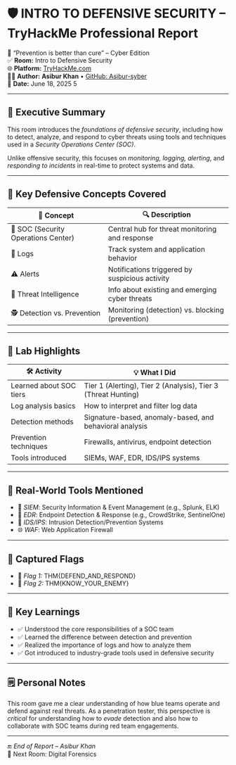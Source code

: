 # 🛡️ INTRO TO DEFENSIVE SECURITY – TryHackMe Professional Report

🧠 “Prevention is better than cure” – Cyber Edition  
✅ **Room:** Intro to Defensive Security  
🌐 **Platform:** [TryHackMe.com](https://tryhackme.com/room/introtodefensivesecurity)  
👨‍💻 **Author:** **Asibur Khan** • [GitHub: Asibur-syber](https://github.com/Asibur-syber)  
📅 **Date:** June 18, 2025
5

---

## 🌟 Executive Summary

This room introduces the *foundations of defensive security*, including how to detect, analyze, and respond to cyber threats using tools and techniques used in a *Security Operations Center (SOC)*. 

Unlike offensive security, this focuses on *monitoring, logging, alerting*, and *responding to incidents* in real-time to protect systems and data.

---

## 🧰 Key Defensive Concepts Covered

| 🧩 Concept             | 🔍 Description                                                       |
|------------------------|----------------------------------------------------------------------|
| 🏢 SOC (Security Operations Center) | Central hub for threat monitoring and response         |
| 📄 Logs                | Track system and application behavior                               |
| ⚠️ Alerts             | Notifications triggered by suspicious activity                       |
| 🧠 Threat Intelligence | Info about existing and emerging cyber threats                      |
| 🕵️ Detection vs. Prevention | Monitoring (detection) vs. blocking (prevention)               |

---

## 🧪 Lab Highlights

| 🛠️ Activity                      | 💡 What I Did                                                      |
|----------------------------------|--------------------------------------------------------------------|
| Learned about SOC tiers          | Tier 1 (Alerting), Tier 2 (Analysis), Tier 3 (Threat Hunting)     |
| Log analysis basics              | How to interpret and filter log data                              |
| Detection methods                | Signature-based, anomaly-based, and behavioral analysis            |
| Prevention techniques            | Firewalls, antivirus, endpoint detection                           |
| Tools introduced                 | SIEMs, WAF, EDR, IDS/IPS systems                                   |

---

## 📘 Real-World Tools Mentioned

- 🧠 *SIEM*: Security Information & Event Management (e.g., Splunk, ELK)  
- 🔐 *EDR*: Endpoint Detection & Response (e.g., CrowdStrike, SentinelOne)  
- 🚨 *IDS/IPS*: Intrusion Detection/Prevention Systems  
- 🌐 *WAF*: Web Application Firewall

---

## 🧾 Captured Flags

- 🏁 *Flag 1:* THM{DEFEND_AND_RESPOND}  
- 🏁 *Flag 2:* THM{KNOW_YOUR_ENEMY}

---

## 🎯 Key Learnings

- ✅ Understood the core responsibilities of a SOC team  
- ✅ Learned the difference between detection and prevention  
- ✅ Realized the importance of logs and how to analyze them  
- ✅ Got introduced to industry-grade tools used in defensive security  

---

## 🗒️ Personal Notes

This room gave me a clear understanding of how blue teams operate and defend against real threats. As a penetration tester, this perspective is *critical* for understanding how to *evade* detection and also how to collaborate with SOC teams during red team engagements.

---

🔚 *End of Report – Asibur Khan*  
🚀 Next Room: Digital Forensics
